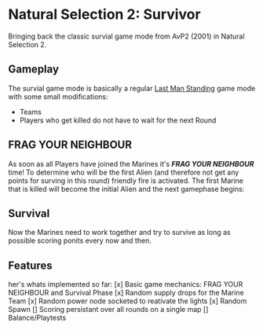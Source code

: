 Natural Selection 2: Survivor
===============
Bringing back the classic survial game mode from AvP2 (2001) in Natural Selection 2.

Gameplay
-----------
The survial game mode is basically a regular [Last Man Standing](https://en.wikipedia.org/wiki/Last_man_standing_%28gaming%29) game mode with some small modifications:
*	 Teams
*  Players who get killed do not have to wait for the next Round

FRAG YOUR NEIGHBOUR
----------
As soon as all Players have joined the Marines it's ***FRAG YOUR NEIGHBOUR*** time!
To determine who will be the first Alien (and therefore not get any points for surving in this round) friendly fire is activated. The first Marine that is killed will become the initial Alien and the next gamephase begins:

Survival
----------
Now the Marines need to work together and try to survive as long as possible scoring ponits every now and then.

Features
-----------
her's whats implemented so far:
[x]  Basic game mechanics: FRAG YOUR NEIGHBOUR and Survival Phase
[x]  Random supply drops for the Marine Team
[x]  Random power node socketed to reativate the lights
[x]  Random Spawn
[]  Scoring persistant over all rounds on a single map
[]  Balance/Playtests
